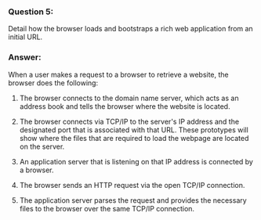 ### Question 5:

Detail how the browser loads and bootstraps a rich web application from an initial URL.

### Answer:

When a user makes a request to a browser to retrieve a website, the browser does the following:

1. The browser connects to the domain name server, which acts as an address book and tells the browser where the website is located.

2. The browser connects via TCP/IP to the server's IP address and the designated port that is associated with that URL. These prototypes will show where the files that are required to load the webpage are located on the server.

3. An application server that is listening on that IP address is connected by a browser.

4. The browser sends an HTTP request via the open TCP/IP connection.

5. The application server parses the request and provides the necessary files to the browser over the same TCP/IP connection.
